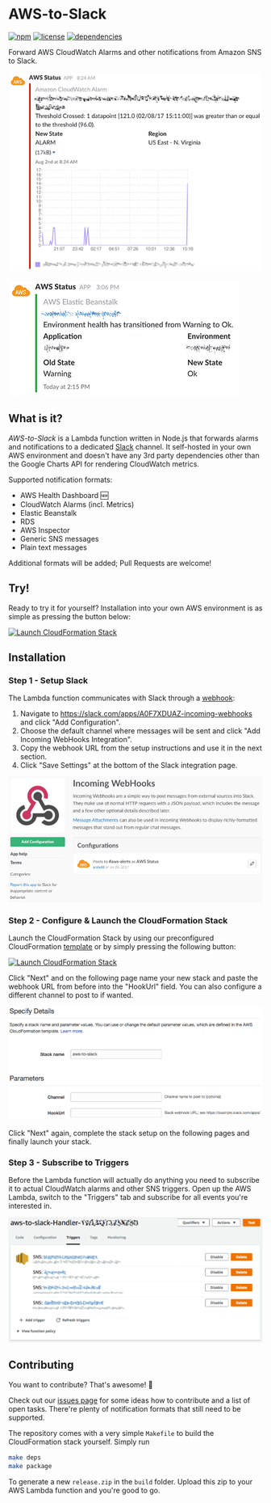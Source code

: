 # AWS-to-Slack

[![npm](https://img.shields.io/npm/v/aws-to-slack.svg)](https://www.npmjs.com/package/aws-to-slack)
[![license](https://img.shields.io/github/license/arabold/aws-to-slack.svg)](https://github.com/arabold/aws-to-slack/blob/master/LICENSE)
[![dependencies](https://img.shields.io/david/arabold/aws-to-slack.svg)](https://www.npmjs.com/package/aws-to-slack)


Forward AWS CloudWatch Alarms and other notifications from Amazon SNS to Slack.

![CloudWatch Alarm Example](./docs/alert-example-cw.png)

![Elastic Beanstalk Example](./docs/alert-example-eb.png)

## What is it?
_AWS-to-Slack_ is a Lambda function written in Node.js that forwards alarms and
notifications to a dedicated [Slack](https://slack.com) channel. It self-hosted
in your own AWS environment and doesn't have any 3rd party dependencies other
than the Google Charts API for rendering CloudWatch metrics.

Supported notification formats:
* AWS Health Dashboard 🆕
* CloudWatch Alarms (incl. Metrics)
* Elastic Beanstalk
* RDS
* AWS Inspector
* Generic SNS messages
* Plain text messages

Additional formats will be added; Pull Requests are welcome!

## Try!
Ready to try it for yourself? Installation into your own AWS environment is as
simple as pressing the button below:

[![Launch CloudFormation Stack](https://s3.amazonaws.com/cloudformation-examples/cloudformation-launch-stack.png)](https://console.aws.amazon.com/cloudformation/home?region=us-east-1#/stacks/new?stackName=aws-to-slack&templateURL=https://s3.amazonaws.com/aws-to-slack/cloudformation.yaml)


## Installation

### Step 1 - Setup Slack
The Lambda function communicates with Slack through a
[webhook](https://stashimi.slack.com/apps/A0F7XDUAZ-incoming-webhooks):

1. Navigate to https://slack.com/apps/A0F7XDUAZ-incoming-webhooks and click
   "Add Configuration".
2. Choose the default channel where messages will be sent and click
   "Add Incoming WebHooks Integration".
3. Copy the webhook URL from the setup instructions and use it in the next
   section.
4. Click "Save Settings" at the bottom of the Slack integration page.

![Slack Configuration](./docs/config-slack.png)

### Step 2 - Configure & Launch the CloudFormation Stack
Launch the CloudFormation Stack by using our preconfigured CloudFormation
[template](https://s3.amazonaws.com/aws-to-slack/cloudformation.yaml) or
by simply pressing the following button:

[![Launch CloudFormation Stack](https://s3.amazonaws.com/cloudformation-examples/cloudformation-launch-stack.png)](https://console.aws.amazon.com/cloudformation/home?region=us-east-1#/stacks/new?stackName=aws-to-slack&templateURL=https://s3.amazonaws.com/aws-to-slack/cloudformation.yaml)

Click "Next" and on the following page name your new stack and paste the
webhook URL from before into the "HookUrl" field. You can also configure a
different channel to post to if wanted.

![AWS CloudFormation Configuration](./docs/config-stack.png)

Click "Next" again, complete the stack setup on the following pages and
finally launch your stack.

### Step 3 - Subscribe to Triggers

Before the Lambda function will actually do anything you need to subscribe it
to actual CloudWatch alarms and other SNS triggers. Open up the AWS Lambda,
switch to the "Triggers" tab and subscribe for all events you're interested in.

![Lambda Triggers](./docs/config-lambda-triggers.png)


## Contributing

You want to contribute? That's awesome! 🎉

Check out our [issues page](https://github.com/arabold/aws-to-slack/issues) for
some ideas how to contribute and a list of open tasks. There're plenty of
notification formats that still need to be supported.

The repository comes with a very simple `Makefile` to build the CloudFormation
stack yourself. Simply run

```bash
make deps
make package
```

To generate a new `release.zip` in the `build` folder. Upload this zip to your
AWS Lambda function and you're good to go.
